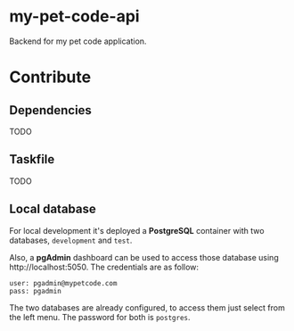 # my-pet-code-api

Backend for my pet code application.

# Contribute

## Dependencies
TODO

## Taskfile

TODO

## Local database

For local development it's deployed a **PostgreSQL** container with two databases, `development` and `test`.

Also, a **pgAdmin** dashboard can be used to access those database using http://localhost:5050. The credentials are as follow:
```
user: pgadmin@mypetcode.com
pass: pgadmin
```

The two databases are already configured, to access them just select from the left menu. The password for both is `postgres`.
